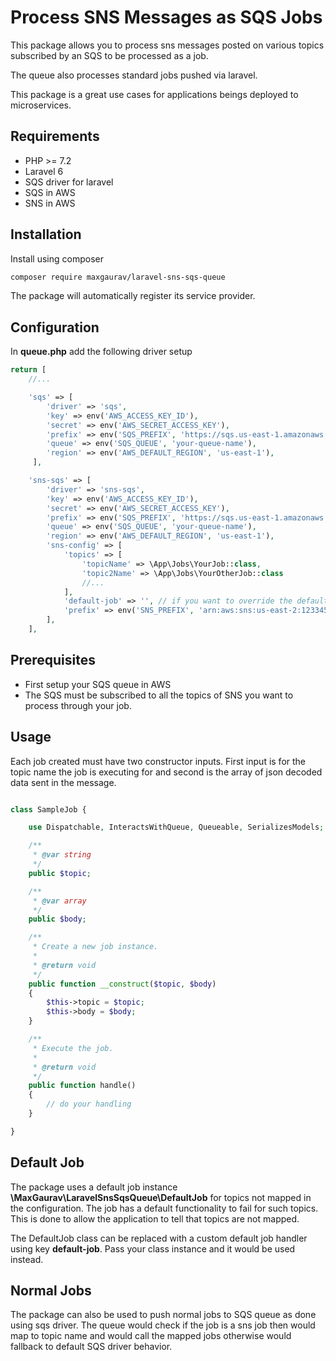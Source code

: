# Process SNS Messages as SQS Jobs

This package allows you to process sns messages posted on various topics subscribed by an SQS to be processed as 
a job.

The queue also processes standard jobs pushed via laravel.

This package is a great use cases for applications beings deployed to microservices.

## Requirements

* PHP >= 7.2
* Laravel 6
* SQS driver for laravel
* SQS in AWS
* SNS in AWS

## Installation

Install using composer
```sh
composer require maxgaurav/laravel-sns-sqs-queue
```

The package will automatically register its service provider.

## Configuration
In **queue.php** add the following driver setup

```php
return [
    //...

    'sqs' => [
        'driver' => 'sqs',
        'key' => env('AWS_ACCESS_KEY_ID'),
        'secret' => env('AWS_SECRET_ACCESS_KEY'),
        'prefix' => env('SQS_PREFIX', 'https://sqs.us-east-1.amazonaws.com/your-account-id'),
        'queue' => env('SQS_QUEUE', 'your-queue-name'),
        'region' => env('AWS_DEFAULT_REGION', 'us-east-1'),
     ],

    'sns-sqs' => [
        'driver' => 'sns-sqs',
        'key' => env('AWS_ACCESS_KEY_ID'),
        'secret' => env('AWS_SECRET_ACCESS_KEY'),
        'prefix' => env('SQS_PREFIX', 'https://sqs.us-east-1.amazonaws.com/your-account-id'),
        'queue' => env('SQS_QUEUE', 'your-queue-name'),
        'region' => env('AWS_DEFAULT_REGION', 'us-east-1'),
        'sns-config' => [
            'topics' => [
                'topicName' => \App\Jobs\YourJob::class,
                'topic2Name' => \App\Jobs\YourOtherJob::class
                //...
            ],
            'default-job' => '', // if you want to override the default job executed for non matching topics
            'prefix' => env('SNS_PREFIX', 'arn:aws:sns:us-east-2:123345666:'), // SNS Topic Prefix (must include the last colon)
        ],
    ],

```

## Prerequisites

* First setup your SQS queue in AWS
* The SQS must be subscribed to all the topics of SNS you want to process through your job.

## Usage
Each job created must have two constructor inputs. First input is for the topic name the job is executing for and second is the array of json decoded data sent in the message.


```php

class SampleJob {

    use Dispatchable, InteractsWithQueue, Queueable, SerializesModels;

    /**
     * @var string
     */
    public $topic;

    /**
     * @var array
     */
    public $body;

    /**
     * Create a new job instance.
     *
     * @return void
     */
    public function __construct($topic, $body)
    {
        $this->topic = $topic;
        $this->body = $body;
    }

    /**
     * Execute the job.
     *
     * @return void
     */
    public function handle()
    {
        // do your handling
    }

}

```

## Default Job
The package uses a default job instance **\MaxGaurav\LaravelSnsSqsQueue\DefaultJob** for topics not mapped in the
configuration. The job has a default functionality to fail for such topics. This is done to allow the application
to tell that topics are not mapped.

The DefaultJob class can be replaced with a custom default job handler using key **default-job**. Pass your class instance and it would be used instead. 


## Normal Jobs
The package can also be used to push normal jobs to SQS queue as done using sqs driver. The queue would check if the
job is a sns job then would map to topic name and would call the mapped jobs otherwise would fallback to default SQS
driver behavior.
